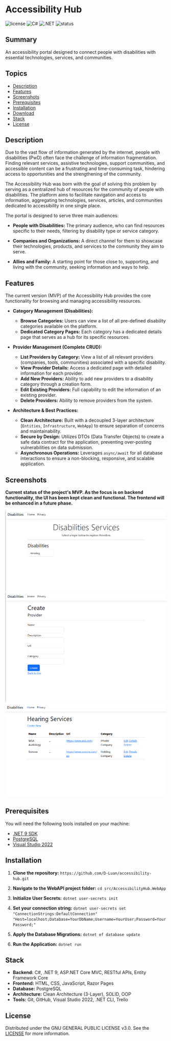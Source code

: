 # Accessibility Hub

![license](https://img.shields.io/badge/license-GNU%20v3.0-yellow)
![C#](https://img.shields.io/badge/language-C%23-purple)
![.NET](https://img.shields.io/badge/framework-.NET%209-blue)
![status](https://img.shields.io/badge/status-in%20progress-green)

## Summary
An accessibility portal designed to connect people with disabilities with essential technologies, services, and communities.

## Topics

- [Description](#description)
- [Features](#features)
- [Screenshots](#screenshots)
- [Prerequisites](#prerequisites)
- [Installation](#installation)
- [Download](#download)
- [Stack](#stack)
- [License](#license)


## Description

Due to the vast flow of information generated by the internet, people with disabilities (PwD) often face the challenge of information fragmentation. Finding relevant services, assistive technologies, support communities, and accessible content can be a frustrating and time-consuming task, hindering access to opportunities and the strengthening of the community.

The Accessibility Hub was born with the goal of solving this problem by serving as a centralized hub of resources for the community of people with disabilities. The platform aims to facilitate navigation and access to information, aggregating technologies, services, articles, and communities dedicated to accessibility in one single place.

The portal is designed to serve three main audiences:

- **People with Disabilities:** The primary audience, who can find resources specific to their needs, filtering by disability type or service category.

- **Companies and Organizations:** A direct channel for them to showcase their technologies, products, and services to the community they aim to serve.

- **Allies and Family:** A starting point for those close to, supporting, and living with the community, seeking information and ways to help.

## Features

The current version (MVP) of the Accessibility Hub provides the core functionality for browsing and managing accessibility resources.

- **Category Management (Disabilities):**

    - **Browse Categories:** Users can view a list of all pre-defined disability categories available on the platform.
    - **Dedicated Category Pages:** Each category has a dedicated details page that serves as a hub for its specific resources.

- **Provider Management (Complete CRUD):**
    - **List Providers by Category:** View a list of all relevant providers (companies, tools, communities) associated with a specific disability.
    - **View Provider Details:** Access a dedicated page with detailed information for each provider.
    - **Add New Providers:** Ability to add new providers to a disability category through a creation form.
    - **Edit Existing Providers:** Full capability to edit the information of an existing provider.
    - **Delete Providers:** Ability to remove providers from the system.

- **Architecture & Best Practices:**

    - **Clean Architecture:** Built with a decoupled 3-layer architecture (`Entities`, `Infrastructure`, `WebApp`) to ensure separation of concerns and maintainability.
    - **Secure by Design:** Utilizes DTOs (Data Transfer Objects) to create a safe data contract for the application, preventing over-posting vulnerabilities on data submission.
    - **Asynchronous Operations:** Leverages `async/await` for all database interactions to ensure a non-blocking, responsive, and scalable application.

## Screenshots

**Current status of the project's MVP. As the focus is on backend functionality, the UI has been kept clean and functional. The frontend will be enhanced in a future phase.**

![Initial Page](docs/images/disabilities-services.png)
![Resource Create Page](docs/images/create-provider.png)
![Details Resources Page](docs/images/hearing-services.png)

## Prerequisites

You will need the following tools installed on your machine:
* [.NET 9 SDK](https://dotnet.microsoft.com/en-us/download/dotnet/9.0)
* [PostgreSQL](https://www.postgresql.org/download/)
* [Visual Studio 2022](https://visualstudio.microsoft.com/vs/)

## Installation

1. **Clone the repository:** `https://github.com/D-Luan/accessibility-hub.git`

2. **Navigate to the WebAPI project folder:** `cd src/AccessibilityHub.WebApp`

3. **Initialize User Secrets:** `dotnet user-secrets init`

4. **Set your connection string:** `dotnet user-secrets set "ConnectionStrings:DefaultConnection" "Host=localhost;Database=YourDbName;Username=YourUser;Password=YourPassword;"`

5. **Apply the Database Migrations:** `dotnet ef database update`

6. **Run the Application:** `dotnet run`

## Stack

- **Backend:** C#, .NET 9, ASP.NET Core MVC, RESTful APIs, Entity Framework Core
- **Frontend:** HTML, CSS, JavaScript, Razor Pages
- **Database:** PostgreSQL
- **Architecture:** Clean Architecture (3-Layer), SOLID, OOP
- **Tools:** Git, GitHub, Visual Studio 2022, .NET CLI, Trello

## License

Distributed under the GNU GENERAL PUBLIC LICENSE v3.0. See the [LICENSE](./LICENSE) for more information.
